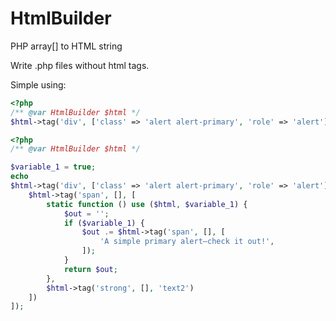# HtmlBuilder


PHP array[] to HTML string

Write .php files without html tags.

Simple using:

```php
<?php
/** @var HtmlBuilder $html */
$html->tag('div', ['class' => 'alert alert-primary', 'role' => 'alert'], 'A simple primary alert—check it out!');
```

```php
<?php
/** @var HtmlBuilder $html */

$variable_1 = true;
echo 
$html->tag('div', ['class' => 'alert alert-primary', 'role' => 'alert'], [
    $html->tag('span', [], [
        static function () use ($html, $variable_1) {
            $out = '';
            if ($variable_1) {
                $out .= $html->tag('span', [], [
                    'A simple primary alert—check it out!',
                ]);
            }
            return $out;
        },
        $html->tag('strong', [], 'text2')
    ])
]);
```
